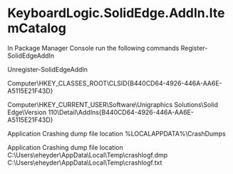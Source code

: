 # KeyboardLogic.SolidEdge.AddIn.ItemCatalog

In Package Manager Console run the following commands
Register-SolidEdgeAddIn

Unregister-SolidEdgeAddIn

Computer\HKEY_CLASSES_ROOT\CLSID\{B440CD64-4926-446A-AA6E-A5115E21F43D}


Computer\HKEY_CURRENT_USER\Software\Unigraphics Solutions\Solid Edge\Version 110\Detail\AddIns\{B440CD64-4926-446A-AA6E-A5115E21F43D}


Application Crashing dump file location
%LOCALAPPDATA%\CrashDumps

Application Crashing dump file location
C:\Users\eheyder\AppData\Local\Temp\crashlogf.dmp
C:\Users\eheyder\AppData\Local\Temp\crashlogf.txt